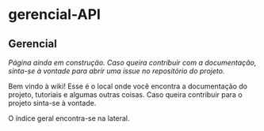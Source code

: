 # gerencial-API

## **Gerencial**	

*Página ainda em construção. Caso queira contribuir com a documentação, sinta-se à vontade para abrir uma issue no repositório do projeto.*

Bem vindo à wiki! Esse é o local onde você encontra a documentação do projeto, tutoriais e algumas outras coisas. Caso queira contribuir para o projeto sinta-se à vontade. 

O índice geral encontra-se na lateral.